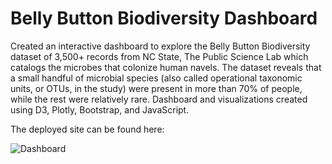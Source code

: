 # Belly Button Biodiversity Dashboard 

Created an interactive dashboard to explore the Belly Button Biodiversity dataset of 3,500+ records from NC State, The Public Science Lab which catalogs the microbes that colonize human navels. The dataset reveals that a small handful of microbial species (also called operational taxonomic units, or OTUs, in the study) were present in more than 70% of people, while the rest were relatively rare. Dashboard and visualizations created using D3, Plotly, Bootstrap, and JavaScript.

The deployed site can be found here: 

![Dashboard](https://github.com/Gerry84/plotly_chart/blob/main/Belly%20Button%20Demographics%20Panel/static/images/dashboard.PNG)
